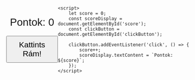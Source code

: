 <!DOCTYPE html>
<html lang="hu">
<head>
    <meta charset="UTF-8">
    <title>Kattintás Játék</title>
    <style>
        body {
            display: flex;
            justify-content: center;
            align-items: center;
            height: 100vh;
            font-family: Arial, sans-serif;
        }
        .game {
            text-align: center;
        }
        #score {
            font-size: 2em;
            margin-bottom: 20px;
        }
        #clickButton {
            padding: 10px 20px;
            font-size: 1.5em;
            cursor: pointer;
        }
    </style>
</head>
<body>
    <div class="game">
        <div id="score">Pontok: 0</div>
        <button id="clickButton">Kattints Rám!</button>
    </div>

    <script>
        let score = 0;
        const scoreDisplay = document.getElementById('score');
        const clickButton = document.getElementById('clickButton');

        clickButton.addEventListener('click', () => {
            score++;
            scoreDisplay.textContent = `Pontok: ${score}`;
        });
    </script>
</body>
</html>
